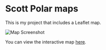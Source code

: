 # Scott Polar maps


This is my project that includes a Leaflet map.

![Map Screenshot](images/map-screenshot.png)

You can view the interactive map [here](SPRImaps.github.io/SPRI_Map_GL.html).
